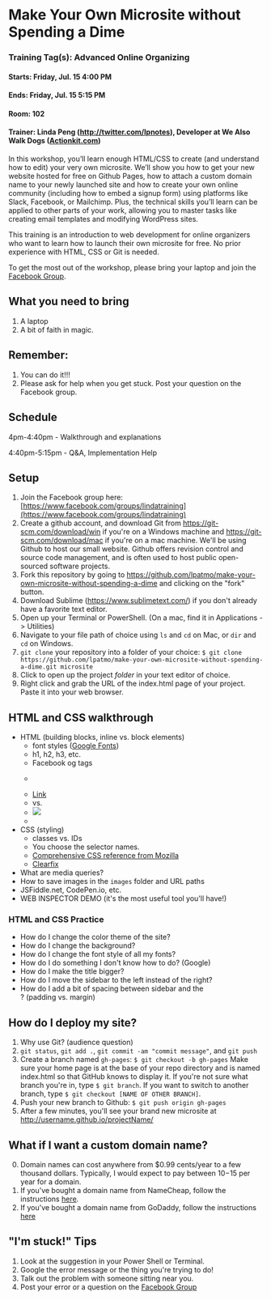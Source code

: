 # Make Your Own Microsite without Spending a Dime

### Training Tag(s): Advanced Online Organizing
#### Starts: Friday, Jul. 15 4:00 PM
#### Ends: Friday, Jul. 15 5:15 PM
#### Room: 102
#### Trainer: Linda Peng (http://twitter.com/lpnotes), Developer at We Also Walk Dogs ([Actionkit.com](http://actionkit.com))

In this workshop, you’ll learn enough HTML/CSS to create (and understand how to edit) your very own microsite. We’ll show you how to get your new website hosted for free on Github Pages, how to attach a custom domain name to your newly launched site and how to create your own online community (including how to embed a signup form) using platforms like Slack, Facebook, or Mailchimp. Plus, the technical skills you’ll learn can be applied to other parts of your work, allowing you to master tasks like creating email templates and modifying WordPress sites.

This training is an introduction to web development for online organizers who want to learn how to launch their own microsite for free. No prior experience with HTML, CSS or Git is needed.

To get the most out of the workshop, please bring your laptop and join the [Facebook Group](https://www.facebook.com/groups/lindatraining).

## What you need to bring
1. A laptop
2. A bit of faith in magic.

## Remember:
1. You can do it!!!
2. Please ask for help when you get stuck. Post your question on the Facebook group.

## Schedule
4pm-4:40pm - Walkthrough and explanations

4:40pm-5:15pm - Q&A, Implementation Help


## Setup
1. Join the Facebook group here: [https://www.facebook.com/groups/lindatraining](https://www.facebook.com/groups/lindatraining)
2. Create a github account, and download Git from https://git-scm.com/download/win if you're on a Windows machine and https://git-scm.com/download/mac if you're on a mac machine. We'll be using Github to host our small website. Github offers revision control and source code management, and is often used to host public open-sourced software projects.
3. Fork this repository by going to https://github.com/lpatmo/make-your-own-microsite-without-spending-a-dime and clicking on the "fork" button.
4. Download Sublime (https://www.sublimetext.com/) if you don't already have a favorite text editor.
5. Open up your Terminal or PowerShell. (On a mac, find it in Applications -> Utilities)
6. Navigate to your file path of choice using `ls` and `cd` on Mac, or `dir` and `cd` on Windows.
7. `git clone` your repository into a folder of your choice: 
```$ git clone https://github.com/lpatmo/make-your-own-microsite-without-spending-a-dime.git microsite```
8. Click to open up the project *folder* in your text editor of choice.
9. Right click and grab the URL of the index.html page of your project. Paste it into your web browser.

## HTML and CSS walkthrough
- HTML (building blocks, inline vs. block elements)
	- font styles ([Google Fonts](https://fonts.google.com/))
	- h1, h2, h3, etc.
	- Facebook og tags
	- <p>
	- <a href="" target="_blank">Link</a>
	- <span> vs. <div>
	- <img src="something.jpg"/>
	- <br />
- CSS (styling)
	- classes vs. IDs
	- You choose the selector names.
	- [Comprehensive CSS reference from Mozilla](https://developer.mozilla.org/en-US/docs/Web/CSS/Reference)
	- [Clearfix](http://stackoverflow.com/questions/8554043/what-is-clearfix)
- What are media queries?
- How to save images in the `images` folder and URL paths
- JSFiddle.net, CodePen.io, etc.
- WEB INSPECTOR DEMO (it's the most useful tool you'll have!)

### HTML and CSS Practice
- How do I change the color theme of the site?
- How do I change the background?
- How do I change the font style of all my fonts?
- How do I do something I don't know how to do? (Google)
- How do I make the title bigger?
- How do I move the sidebar to the left instead of the right?
- How do I add a bit of spacing between sidebar and the <article>? (padding vs. margin)


## How do I deploy my site?
1. Why use Git? (audience question)
2. `git status`, `git add .`, `git commit -am "commit message"`, and `git push`
3. Create a branch named `gh-pages`: ```$ git checkout -b gh-pages```
Make sure your home page is at the base of your repo directory and is named index.html so that GitHub knows to display it. If you're not sure what branch you're in, type `$ git branch`. If you want to switch to another branch, type `$ git checkout [NAME OF OTHER BRANCH]`.
4. Push your new branch to Github: ```$ git push origin gh-pages```
5. After a few minutes, you'll see your brand new microsite at http://username.github.io/projectName/ 

## What if I want a custom domain name?
0. Domain names can cost anywhere from $0.99 cents/year to a few thousand dollars. Typically, I would expect to pay between $10-$15 per year for a domain.
1. If you've bought a domain name from NameCheap, follow the instructions [here](https://www.namecheap.com/support/knowledgebase/article.aspx/9645/2208/how-do-i-link-my-domain-to-github-pages).
2. If you've bought a domain name from GoDaddy, follow the instructions [here](http://mycyberuniverse.com/web/configuring-a-godaddy-domain-name-with-github-pages.html)


## "I'm stuck!" Tips
1. Look at the suggestion in your Power Shell or Terminal.
2. Google the error message or the thing you're trying to do!
3. Talk out the problem with someone sitting near you.
4. Post your error or a question on the [Facebook Group](https://www.facebook.com/groups/lindatraining)

